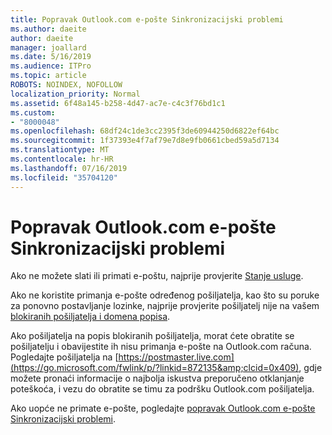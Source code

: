 ```yaml
---
title: Popravak Outlook.com e-pošte Sinkronizacijski problemi
ms.author: daeite
author: daeite
manager: joallard
ms.date: 5/16/2019
ms.audience: ITPro
ms.topic: article
ROBOTS: NOINDEX, NOFOLLOW
localization_priority: Normal
ms.assetid: 6f48a145-b258-4d47-ac7e-c4c3f76bd1c1
ms.custom:
- "8000048"
ms.openlocfilehash: 68df24c1de3cc2395f3de60944250d6822ef64bc
ms.sourcegitcommit: 1f37393e4f7af79e7d8e9fb0661cbed59a5d7134
ms.translationtype: MT
ms.contentlocale: hr-HR
ms.lasthandoff: 07/16/2019
ms.locfileid: "35704120"
---
```

# <a name="fix-outlookcom-email-sync-issues"></a>Popravak Outlook.com e-pošte Sinkronizacijski problemi

Ako ne možete slati ili primati e-poštu, najprije provjerite [Stanje usluge](https://go.microsoft.com/fwlink/p/?linkid=837482&amp;clcid=0x409).
  
Ako ne koristite primanja e-pošte određenog pošiljatelja, kao što su poruke za ponovno postavljanje lozinke, najprije provjerite pošiljatelj nije na vašem [blokiranih pošiljatelja i domena popisa](https://outlook.live.com/mail/options/mail/junkEmail/blockedSendersAndDomains).
  
Ako pošiljatelja na popis blokiranih pošiljatelja, morat ćete obratite se pošiljatelju i obavijestite ih nisu primanja e-pošte na Outlook.com računa. Pogledajte pošiljatelja na [https://postmaster.live.com](https://go.microsoft.com/fwlink/p/?linkid=872135&amp;clcid=0x409), gdje možete pronaći informacije o najbolja iskustva preporučeno otklanjanje poteškoća, i vezu do obratite se timu za podršku Outlook.com pošiljatelja.
  
Ako uopće ne primate e-pošte, pogledajte [popravak Outlook.com e-pošte Sinkronizacijski problemi](https://support.office.com/article/d39e3341-8d79-4bf1-b3c7-ded602233642?wt.mc_id=Office_Outlook_com_Alchemy).